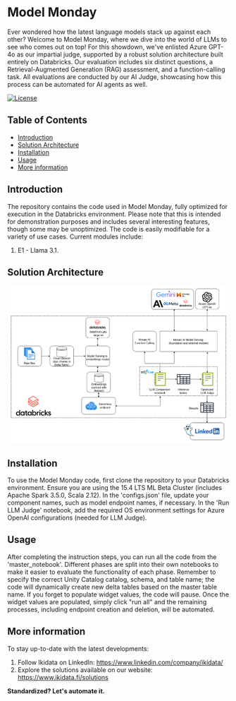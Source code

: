 # Model Monday
Ever wondered how the latest language models stack up against each other? Welcome to Model Monday, where we dive into the world of LLMs to see who comes out on top! For this showdown, we've enlisted Azure GPT-4o as our impartial judge, supported by a robust solution architecture built entirely on Databricks. Our evaluation includes six distinct questions, a Retrieval-Augmented Generation (RAG) assessment, and a function-calling task. All evaluations are conducted by our AI Judge, showcasing how this process can be automated for AI agents as well.

[![License](https://img.shields.io/badge/License-MIT-blue.svg)](https://opensource.org/licenses/MIT)

## Table of Contents

- [Introduction](#introduction)
- [Solution Architecture](#Solution-Architecture)
- [Installation](#installation)
- [Usage](#usage)
- [More information](#More-information)

## Introduction

The repository contains the code used in Model Monday, fully optimized for execution in the Databricks environment. Please note that this is intended for demonstration purposes and includes several interesting features, though some may be unoptimized. The code is easily modifiable for a variety of use cases. Current modules include:
1) E1 - Llama 3.1.

## Solution Architecture
![architecture](./pictures/Model%20Monday%20Solution%20Architecture.png)

## Installation 

To use the Model Monday code, first clone the repository to your Databricks environment. Ensure you are using the 15.4 LTS ML Beta Cluster (includes Apache Spark 3.5.0, Scala 2.12). In the 'configs.json' file, update your component names, such as model endpoint names, if necessary. In the 'Run LLM Judge' notebook, add the required OS environment settings for Azure OpenAI configurations (needed for LLM Judge). 

## Usage
After completing the instruction steps, you can run all the code from the 'master_notebook'. Different phases are split into their own notebooks to make it easier to evaluate the functionality of each phase. Remember to specify the correct Unity Catalog catalog, schema, and table name; the code will dynamically create new delta tables based on the master table name. If you forget to populate widget values, the code will pause. Once the widget values are populated, simply click "run all" and the remaining processes, including endpoint creation and deletion, will be automated.

## More information
To stay up-to-date with the latest developments: 
1) Follow Ikidata on LinkedIn: https://www.linkedin.com/company/ikidata/ 
2) Explore the solutions available on our website: https://www.ikidata.fi/solutions

**Standardized? Let's automate it.**
